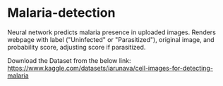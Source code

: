 # Malaria-detection
Neural network predicts malaria presence in uploaded images. Renders webpage with label ("Uninfected" or "Parasitized"), original image, and probability score, adjusting score if parasitized.

Download the Dataset from the below link:
https://www.kaggle.com/datasets/iarunava/cell-images-for-detecting-malaria


